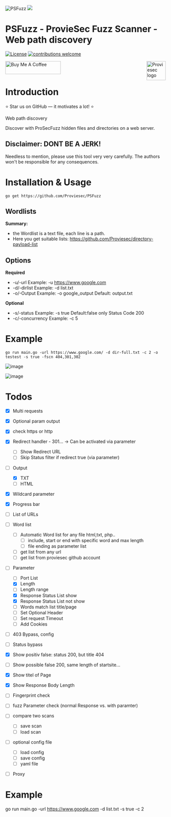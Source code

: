 ![PSFuzz](https://user-images.githubusercontent.com/6010786/176360134-adc6d195-60b0-4628-af06-b6b42afaffae.png)
![](https://us-central1-progress-markdown.cloudfunctions.net/progress/70)
# PSFuzz - ProvieSec Fuzz Scanner - Web path discovery
[![License](https://img.shields.io/badge/license-MIT-_red.svg)](https://opensource.org/licenses/MIT)
[![contributions welcome](https://img.shields.io/badge/contributions-welcome-brightgreen.svg?style=flat)](https://github.com/dwisiswant0/go-dork/issues)

<a href="https://proviesec.org/">
    <img src="https://avatars.githubusercontent.com/u/92156402?s=400&u=7fe0dbb9085a37818ee8c2b061432a9a69cbff42&v=4" alt="Proviesec logo" title="Proviesec" align="right" height="60" />
</a>
<a href="https://www.buymeacoffee.com/proviesec" target="_blank"><img src="https://cdn.buymeacoffee.com/buttons/default-orange.png" alt="Buy Me A Coffee" height="41" width="174"></a>

# Introduction 

:star: Star us on GitHub — it motivates a lot! :star:

Web path discovery

Discover with ProSecFuzz hidden files and directories on a web server.

## Disclaimer: DONT BE A JERK!
Needless to mention, please use this tool very very carefully. The authors won't be responsible for any consequences. 

# Installation & Usage

```go get https://github.com/Proviesec/PSFuzz```

Wordlists
---------------
**Summary:**
  - the Wordlist is a text file, each line is a path.
  - Here you get suitable lists: https://github.com/Proviesec/directory-payload-list


Options
---------------
**Required**
* -u/-url Example: -u https://www.google.com
* -d/-dirlist Example: -d list.txt
* -o/-Output Example: -o google_output Default: output.txt
 
 **Optional**
* -s/-status Example: -s true Default:false only Status Code 200 
* -c/-concurrency Example: -c 5


# Example
```
go run main.go -url https://www.google.com/ -d dir-full.txt -c 2 -o testest -s true -fscn 404,301,302
```

![image](https://user-images.githubusercontent.com/6010786/180019908-3f693fbd-d80e-44ad-b5f9-523f3d74dee1.png)

![image](https://user-images.githubusercontent.com/6010786/180020081-a7111c58-ee4e-45a7-bcb1-7a27189a9915.png)


# Todos

- [x] Multi requests
- [x] Optional param output
- [x] check https or http
- [x] Redirect handler - 301... -> Can be activated via parameter
    - [ ] Show Redirect URL
    - [ ] Skip Status filter if redirect true (via parameter)
- [ ] Output
    - [x] TXT
    - [ ] HTML
- [x] Wildcard parameter
- [x] Progress bar
- [ ] List of URLs
- [ ] Word list 
    - [ ] Automatic Word list for any file html,txt, php.. 
         - [ ] include, start or end with specific word and max length 
         - [ ] file ending as parameter list 
    - [ ] get list from any url 
    - [ ] get list from proviesec github account 
- [ ] Parameter
    - [ ] Port List
    - [x] Length
    - [ ] Length range 
    - [x] Response Status List show
    - [x] Response Status List not show
    - [ ] Words match list title/page
    - [ ] Set Optional Header
    - [ ] Set request Timeout
    - [ ] Add Cookies
- [ ] 403 Bypass, config 
- [ ] Status bypass
- [x] Show positiv false: status 200, but title 404
- [ ] Show possible false 200, same length of startsite... 
- [x] Show titel of Page
- [x] Show Response Body Length
- [ ] Fingerprint check 
- [ ] fuzz Parameter check (normal Response vs. with paramter)
- [ ] compare two scans 
    - [ ] save scan
    - [ ] load scan
- [ ] optional config file
    - [ ] load config 
    - [ ] save config
    - [ ] yaml file 
- [ ] Proxy
      

# Example
go run main.go -url https://www.google.com -d list.txt -s true -c 2

